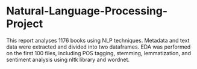 # Natural-Language-Processing-Project
This report analyses 1176 books using NLP techniques. Metadata and text data were extracted and divided into two dataframes. EDA was performed on the first 100 files, including POS tagging, stemming, lemmatization, and sentiment analysis using nltk library and wordnet.
